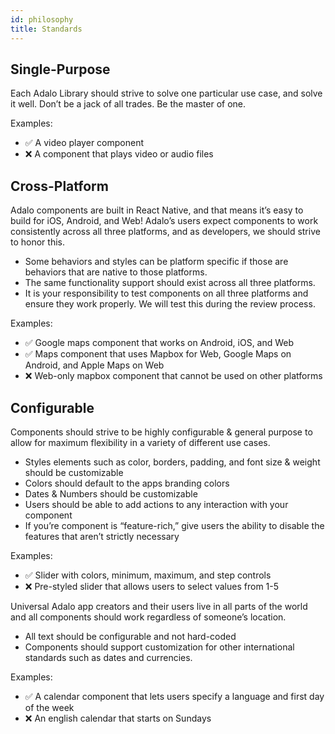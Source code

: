 ```yaml
---
id: philosophy
title: Standards
---
```


## Single-Purpose

Each Adalo Library should strive to solve one particular use case, and solve it well. Don’t be a jack of all trades. Be the master of one.

Examples:

- ✅ A video player component  
- ❌ A component that plays video or audio files

## Cross-Platform

Adalo components are built in React Native, and that means it’s easy to build for iOS, Android, and Web! Adalo’s users expect components to work consistently across all three platforms, and as developers, we should strive to honor this. 

- Some behaviors and styles can be platform specific if those are behaviors that are native to those platforms. 
- The same functionality support should exist across all three platforms. 
- It is your responsibility to test components on all three platforms and ensure they work properly. We will test this during the review process.

Examples:

- ✅ Google maps component that works on Android, iOS, and Web
- ✅ Maps component that uses Mapbox for Web, Google Maps on Android, and Apple Maps on Web
- ❌ Web-only mapbox component that cannot be used on other platforms

## Configurable

Components should strive to be highly configurable & general purpose to allow for maximum flexibility in a variety of different use cases.

- Styles elements such as color, borders, padding, and font size & weight should be customizable
- Colors should default to the apps branding colors
- Dates & Numbers should be customizable
- Users should be able to add actions to any interaction with your component
- If you’re component is “feature-rich,” give users the ability to disable the features that aren’t strictly necessary

Examples:

- ✅ Slider with colors, minimum, maximum, and step controls
- ❌ Pre-styled slider that allows users to select values from 1-5

Universal
Adalo app creators and their users live in all parts of the world and all components should work regardless of someone’s location.

- All text should be configurable and not hard-coded
- Components should support customization for other international standards such as dates and currencies.

Examples:

- ✅ A calendar component that lets users specify a language and first day of the week
- ❌ An english calendar that starts on Sundays


